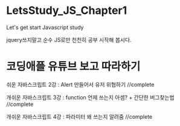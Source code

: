 # LetsStudy_JS_Chapter1
Let's get start Javascript study

jquery쓰지말고 순수 JS로만 천천히 공부 시작해 봅시다. 

# 코딩애플 유튜브 보고 따라하기
쉬운 자바스크립트 2강 : Alert 만들어서 유저 위협하기 //complete

개쉬운 자바스크립트 3강 : function 언제 쓰는지 아셈? + 간단한 버그찾는법 //complete

개쉬운 자바스크립트 4강 : 파라미터 왜 쓰는지 알려줌 //complete